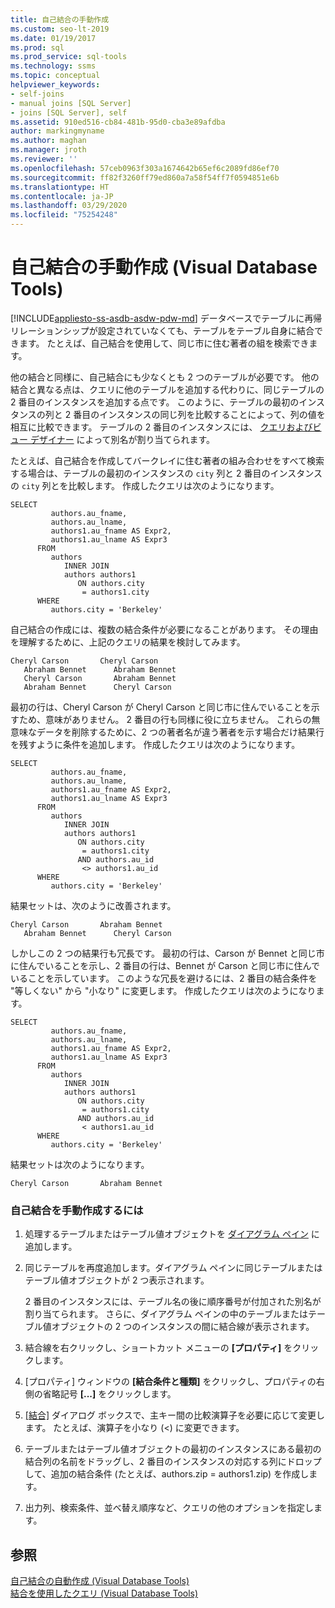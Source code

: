 ```yaml
---
title: 自己結合の手動作成
ms.custom: seo-lt-2019
ms.date: 01/19/2017
ms.prod: sql
ms.prod_service: sql-tools
ms.technology: ssms
ms.topic: conceptual
helpviewer_keywords:
- self-joins
- manual joins [SQL Server]
- joins [SQL Server], self
ms.assetid: 910ed516-cb84-481b-95d0-cba3e89afdba
author: markingmyname
ms.author: maghan
ms.manager: jroth
ms.reviewer: ''
ms.openlocfilehash: 57ceb0963f303a1674642b65ef6c2089fd86ef70
ms.sourcegitcommit: ff82f3260ff79ed860a7a58f54ff7f0594851e6b
ms.translationtype: HT
ms.contentlocale: ja-JP
ms.lasthandoff: 03/29/2020
ms.locfileid: "75254248"
---
```

# <a name="create-self-joins-manually-visual-database-tools"></a>自己結合の手動作成 (Visual Database Tools)
[!INCLUDE[appliesto-ss-asdb-asdw-pdw-md](../../includes/appliesto-ss-asdb-asdw-pdw-md.md)]
データベースでテーブルに再帰リレーションシップが設定されていなくても、テーブルをテーブル自身に結合できます。 たとえば、自己結合を使用して、同じ市に住む著者の組を検索できます。  
  
他の結合と同様に、自己結合にも少なくとも 2 つのテーブルが必要です。 他の結合と異なる点は、クエリに他のテーブルを追加する代わりに、同じテーブルの 2 番目のインスタンスを追加する点です。 このように、テーブルの最初のインスタンスの列と 2 番目のインスタンスの同じ列を比較することによって、列の値を相互に比較できます。 テーブルの 2 番目のインスタンスには、 [クエリおよびビュー デザイナー](../../ssms/visual-db-tools/query-and-view-designer-tools-visual-database-tools.md) によって別名が割り当てられます。  
  
たとえば、自己結合を作成してバークレイに住む著者の組み合わせをすべて検索する場合は、テーブルの最初のインスタンスの `city` 列と 2 番目のインスタンスの `city` 列とを比較します。 作成したクエリは次のようになります。  
  
```  
SELECT   
         authors.au_fname,   
         authors.au_lname,   
         authors1.au_fname AS Expr2,   
         authors1.au_lname AS Expr3  
      FROM   
         authors   
            INNER JOIN  
            authors authors1   
               ON authors.city   
                = authors1.city  
      WHERE  
         authors.city = 'Berkeley'  
```  
  
自己結合の作成には、複数の結合条件が必要になることがあります。 その理由を理解するために、上記のクエリの結果を検討してみます。  
  
```  
Cheryl Carson       Cheryl Carson  
   Abraham Bennet      Abraham Bennet  
   Cheryl Carson       Abraham Bennet  
   Abraham Bennet      Cheryl Carson  
```  
  
最初の行は、Cheryl Carson が Cheryl Carson と同じ市に住んでいることを示すため、意味がありません。 2 番目の行も同様に役に立ちません。 これらの無意味なデータを削除するために、2 つの著者名が違う著者を示す場合だけ結果行を残すように条件を追加します。 作成したクエリは次のようになります。  
  
```  
SELECT   
         authors.au_fname,   
         authors.au_lname,   
         authors1.au_fname AS Expr2,   
         authors1.au_lname AS Expr3  
      FROM   
         authors   
            INNER JOIN  
            authors authors1   
               ON authors.city   
                = authors1.city  
               AND authors.au_id  
                <> authors1.au_id  
      WHERE  
         authors.city = 'Berkeley'  
```  
  
結果セットは、次のように改善されます。  
  
```  
Cheryl Carson       Abraham Bennet  
   Abraham Bennet      Cheryl Carson  
```  
  
しかしこの 2 つの結果行も冗長です。 最初の行は、Carson が Bennet と同じ市に住んでいることを示し、2 番目の行は、Bennet が Carson と同じ市に住んでいることを示しています。 このような冗長を避けるには、2 番目の結合条件を "等しくない" から "小なり" に変更します。 作成したクエリは次のようになります。  
  
```  
SELECT   
         authors.au_fname,   
         authors.au_lname,   
         authors1.au_fname AS Expr2,   
         authors1.au_lname AS Expr3  
      FROM   
         authors   
            INNER JOIN  
            authors authors1   
               ON authors.city   
                = authors1.city  
               AND authors.au_id  
                < authors1.au_id  
      WHERE  
         authors.city = 'Berkeley'  
```  
  
結果セットは次のようになります。  
  
```  
Cheryl Carson       Abraham Bennet  
```  
  
### <a name="to-create-a-self-join-manually"></a>自己結合を手動作成するには  
  
1.  処理するテーブルまたはテーブル値オブジェクトを [ダイアグラム ペイン](../../ssms/visual-db-tools/diagram-pane-visual-database-tools.md) に追加します。  
  
2.  同じテーブルを再度追加します。ダイアグラム ペインに同じテーブルまたはテーブル値オブジェクトが 2 つ表示されます。  
  
    2 番目のインスタンスには、テーブル名の後に順序番号が付加された別名が割り当てられます。 さらに、ダイアグラム ペインの中のテーブルまたはテーブル値オブジェクトの 2 つのインスタンスの間に結合線が表示されます。  
  
3.  結合線を右クリックし、ショートカット メニューの **[プロパティ]** をクリックします。  
  
4.  [プロパティ] ウィンドウの **[結合条件と種類]** をクリックし、プロパティの右側の省略記号 **[...]** をクリックします。  
  
5.  [[結合]](../../ssms/visual-db-tools/join-dialog-box-visual-database-tools.md) ダイアログ ボックスで、主キー間の比較演算子を必要に応じて変更します。 たとえば、演算子を小なり (<) に変更できます。  
  
6.  テーブルまたはテーブル値オブジェクトの最初のインスタンスにある最初の結合列の名前をドラッグし、2 番目のインスタンスの対応する列にドロップして、追加の結合条件 (たとえば、authors.zip = authors1.zip) を作成します。  
  
7.  出力列、検索条件、並べ替え順序など、クエリの他のオプションを指定します。  
  
## <a name="see-also"></a>参照  
[自己結合の自動作成 (Visual Database Tools)](../../ssms/visual-db-tools/create-self-joins-automatically-visual-database-tools.md)  
[結合を使用したクエリ (Visual Database Tools)](../../ssms/visual-db-tools/query-with-joins-visual-database-tools.md)  
  
